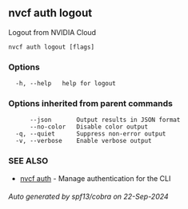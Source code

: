 ## nvcf auth logout

Logout from NVIDIA Cloud

```
nvcf auth logout [flags]
```

### Options

```
  -h, --help   help for logout
```

### Options inherited from parent commands

```
      --json       Output results in JSON format
      --no-color   Disable color output
  -q, --quiet      Suppress non-error output
  -v, --verbose    Enable verbose output
```

### SEE ALSO

* [nvcf auth](nvcf_auth.md)	 - Manage authentication for the CLI

###### Auto generated by spf13/cobra on 22-Sep-2024
